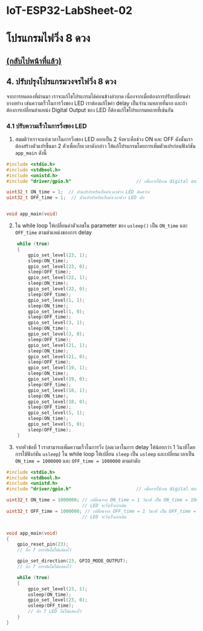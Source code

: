 # IoT-ESP32-LabSheet-02
# โปรแกรมไฟวิ่ง 8 ดวง
## [(กลับไปหน้าที่แล้ว)](./chasing_led.md)

## 4. ปรับปรุงโปรแกรมวงจรไฟวิ่ง 8 ดวง 

จากการทดลองที่ผ่านมา เราจะแก้ไขโปรแกรมได้ค่อนข้างลำบาด เนื่องจากเมื่อต้องการปรับเปลี่ยนค่าบางอย่าง เช่นความเร็วในการวิ่งของ LED เราต้องแก้ไขค่า delay เป็นจำนวนหลายที่มาก และถ้าต้องการเปลี่ยนตำแหน่ง Digital Output ของ LED ก็ต้องแก้ไขโปรแกรมหลายที่เช่นกัน

### 4.1 ปรับความเร็วในการวิ่งของ LED
1. สมมติว่าเราจะแบ่งเวลาในการวิ่งของ LED ออกเป็น 2 จังหวะคือช่วง ON และ OFF ดังนั้นเราต้องสร้างตัวแปรขึ้นมา 2 ตัวเพื่อเก็บเวลาดังกล่าว ให้แก้โปรแกรมโดยการเพิ่มตัวแปรก่อนฟังก์ชัน `app_main` ดังนี้

```c
#include <stdio.h>
#include <stdbool.h>
#include <unistd.h>
#include "driver/gpio.h"                        // เพื่อการใช้งาน digital output (GPIO)

uint32_t ON_time = 1;  // ตัวแปรสำหรับเก็บค่าเวลาช่วง LED ติดสว่าง
uint32_t OFF_time = 1;  // ตัวแปรสำหรับเก็บค่าเวลาช่วง LED ดับ


void app_main(void)
```

2. ใน while loop ให้เปลี่ยนค่าตัวเลขใน parameter ของ `usleep()` เป็น `ON_time` และ `OFF_time` ตามตำแหน่งของการ delay 


```c
    while (true)
    {
        gpio_set_level(23, 1);
        sleep(ON_time);
        gpio_set_level(23, 0);
        sleep(OFF_time);
        gpio_set_level(22, 1);
        sleep(ON_time);
        gpio_set_level(22, 0);
        sleep(OFF_time);
        gpio_set_level(1, 1);
        sleep(ON_time);
        gpio_set_level(1, 0);
        sleep(OFF_time);
        gpio_set_level(3, 1);
        sleep(ON_time);
        gpio_set_level(3, 0);
        sleep(OFF_time);
        gpio_set_level(21, 1);
        sleep(ON_time);
        gpio_set_level(21, 0);
        sleep(OFF_time);
        gpio_set_level(19, 1);
        sleep(ON_time);
        gpio_set_level(19, 0);
        sleep(OFF_time);
        gpio_set_level(18, 1);
        sleep(ON_time);
        gpio_set_level(18, 0);
        sleep(OFF_time);
        gpio_set_level(5, 1);
        sleep(ON_time);
        gpio_set_level(5, 0);
        sleep(OFF_time);
    }
```

3. จากหัวข้อที่ 1 เราสามารถเพิ่มความเร็วในการวิ่ง (ลดเวลาในการ delay ให้น้อยกว่า 1 วินาทีโดยการใช้ฟังก์ชัน `usleep`) ใน while loop ให้เปลี่ยน `sleep` เป็น `usleep` และเปลี่ยนเวลาเป็น  `ON_time = 1000000` และ `OFF_time = 1000000` ตามลำดับ 

```c
#include <stdio.h>
#include <stdbool.h>
#include <unistd.h>
#include "driver/gpio.h"                        // เพื่อการใช้งาน digital output (GPIO)

uint32_t ON_time = 1000000; // เปลี่ยนจาอ ON_time = 1 วินาที เป็น ON_time = 1000000 ไมโครวินาที 
                            // LED จะวิ่งเร็วเท่าเดิม
uint32_t OFF_time = 1000000; // เปลี่ยนจาอ OFF_time = 1 วินาที เป็น OFF_time = 1000000 ไมโครวินาที 
                            // LED จะวิ่งเร็วเท่าเดิม


void app_main(void)
{
    gpio_reset_pin(23);
    // อีก 7 บรรทัดไม่ได้แสดงไว้

    gpio_set_direction(23, GPIO_MODE_OUTPUT);
    // อีก 7 บรรทัดไม่ได้แสดงไว้

    while (true)
    {
        gpio_set_level(23, 1);
        usleep(ON_time);
        gpio_set_level(23, 0);
        usleep(OFF_time);
        // อีก 7 LED ไม่ได้แสดงไว้
    }
}
```


